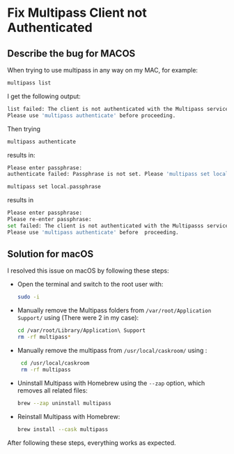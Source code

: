 # Fix Multipass Client not Authenticated

## Describe the bug for MACOS

When trying to use multipass in any way on my MAC, for example:

```sh
multipass list
```

I get the following output:

```sh
list failed: The client is not authenticated with the Multipass service.
Please use 'multipass authenticate' before proceeding.
```

Then trying

```sh
multipass authenticate
```

results in:

```sh
Please enter passphrase:
authenticate failed: Passphrase is not set. Please 'multipass set local.passphrase' with a trusted client.
```

```sh
multipass set local.passphrase
```

results in

```sh
Please enter passphrase:
Please re-enter passphrase:
set failed: The client is not authenticated with the Multipasss service.
Please use 'multipass authenticate' before  proceeding.
```

## Solution for macOS

I resolved this issue on macOS by following these steps:

- Open the terminal and switch to the root user with:
   ```bash
   sudo -i
   ```
- Manually remove the Multipass folders from `/var/root/Application 
Support/` using (There were 2 in my case):
   ```bash
   cd /var/root/Library/Application\ Support
   rm -rf multipass*
   ```
- Manually  remove the multipass from `/usr/local/caskroom/` using :
  ```sh
   cd /usr/local/caskroom
   rm -rf multipass
   ```

- Uninstall Multipass with Homebrew using the `--zap` option, which 
removes all related files:
   ```bash
   brew --zap uninstall multipass
   ```

- Reinstall Multipass with Homebrew:
   ```bash
   brew install --cask multipass
   ```

After following these steps, everything works as expected.

